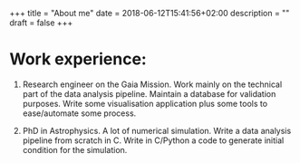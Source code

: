 +++
title = "About me"
date = 2018-06-12T15:41:56+02:00
description = ""
draft = false
+++

# Work experience:

1. Research engineer on the Gaia Mission.
   Work mainly on the technical part of the data analysis pipeline.
   Maintain a database for validation purposes.
   Write some visualisation application plus some tools to ease/automate some process.

2. PhD in Astrophysics.
   A lot of numerical simulation.
   Write a data analysis pipeline from scratch in C.
   Write in C/Python a code to generate initial condition for the simulation.
